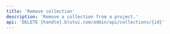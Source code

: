 ```yaml
---
title: 'Remove collection'
description: 'Remove a collection from a project.'
api: 'DELETE {handle}.blutui.com/admin/api/collections/{id}'
---
```


